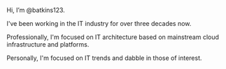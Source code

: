 Hi, I’m @batkins123. 

I've been working in the IT industry for over three decades now. 

Professionally, I'm focused on IT architecture based on mainstream cloud infrastructure and platforms. 

Personally, I'm focused on IT trends and dabble in those of interest.
